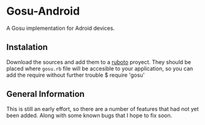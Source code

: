 Gosu-Android
============
A Gosu implementation for Adroid devices.

Instalation
-----------
Download the sources and add them to a [ruboto](http://github.com/ruboto/ruboto) proyect.
They should be placed where `gosu.rb` file will be accesible to your application, so you can add the
require without further trouble $ require 'gosu'

General Information
-------------------
This is still an early effort, so there are a number of features that had not yet been added. 
Along with some known bugs that I hope to fix soon.

